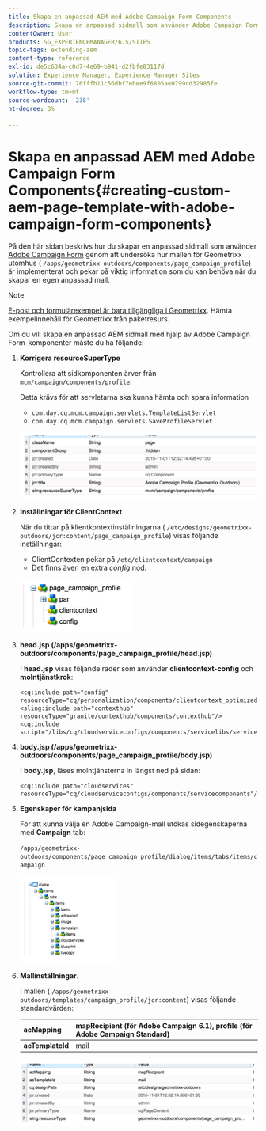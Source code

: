 ```yaml
---
title: Skapa en anpassad AEM med Adobe Campaign Form Components
description: Skapa en anpassad sidmall som använder Adobe Campaign Form-komponenter
contentOwner: User
products: SG_EXPERIENCEMANAGER/6.5/SITES
topic-tags: extending-aem
content-type: reference
exl-id: de5c634a-c0d7-4e69-b941-d2fbfe83117d
solution: Experience Manager, Experience Manager Sites
source-git-commit: 76fffb11c56dbf7ebee9f6805ae0799cd32985fe
workflow-type: tm+mt
source-wordcount: '238'
ht-degree: 3%

---
```


# Skapa en anpassad AEM med Adobe Campaign Form Components{#creating-custom-aem-page-template-with-adobe-campaign-form-components}

På den här sidan beskrivs hur du skapar en anpassad sidmall som använder [Adobe Campaign Form](/help/sites-authoring/adobe-campaign-components.md) genom att undersöka hur mallen för Geometrixx utomhus ( `/apps/geometrixx-outdoors/components/page_campaign_profile`) är implementerat och pekar på viktig information som du kan behöva när du skapar en egen anpassad mall.

>[!NOTE]
>
>[E-post och formulärexempel är bara tillgängliga i Geometrixx](/help/sites-developing/we-retail.md). Hämta exempelinnehåll för Geometrixx från paketresurs.

Om du vill skapa en anpassad AEM sidmall med hjälp av Adobe Campaign Form-komponenter måste du ha följande:

1. **Korrigera resourceSuperType**

   Kontrollera att sidkomponenten ärver från `mcm/campaign/components/profile`.

   Detta krävs för att servletarna ska kunna hämta och spara information

   * `com.day.cq.mcm.campaign.servlets.TemplateListServlet`
   * `com.day.cq.mcm.campaign.servlets.SaveProfileServlet`

   ![chlimage_1-201](assets/chlimage_1-201.png)

1. **Inställningar för ClientContext**

   När du tittar på klientkontextinställningarna ( `/etc/designs/geometrixx-outdoors/jcr:content/page_campaign_profile`) visas följande inställningar:

   * ClientContexten pekar på `/etc/clientcontext/campaign`
   * Det finns även en extra *config* nod.

   ![chlimage_1-202](assets/chlimage_1-202.png)

1. **head.jsp (/apps/geometrixx-outdoors/components/page_campaign_profile/head.jsp)**

   I **head.jsp** visas följande rader som använder **clientcontext-config** och **molntjänstkrok**:

   ```
   <cq:include path="config" resourceType="cq/personalization/components/clientcontext_optimized/config"/>
   <sling:include path="contexthub" resourceType="granite/contexthub/components/contexthub"/>
   <cq:include script="/libs/cq/cloudserviceconfigs/components/servicelibs/servicelibs.jsp"/>
   ```

1. **body.jsp (/apps/geometrixx-outdoors/components/page_campaign_profile/body.jsp)**

   I **body.jsp**, läses molntjänsterna in längst ned på sidan:

   ```
   <cq:include path="cloudservices" resourceType="cq/cloudserviceconfigs/components/servicecomponents"/>
   ```

1. **Egenskaper för kampanjsida**

   För att kunna välja en Adobe Campaign-mall utökas sidegenskaperna med **Campaign** tab:

   `/apps/geometrixx-outdoors/components/page_campaign_profile/dialog/items/tabs/items/campaign`

   ![chlimage_1-203](assets/chlimage_1-203.png)

1. **Mallinställningar**.

   I mallen ( `/apps/geometrixx-outdoors/templates/campaign_profile/jcr:content`) visas följande standardvärden:

   | **acMapping** | mapRecipient (för Adobe Campaign 6.1), profile (för Adobe Campaign Standard) |
   |---|---|
   | **acTemplateId** | mail |

   ![chlimage_1-204](assets/chlimage_1-204.png)
